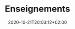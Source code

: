 ---
members: ["PLevy"]
title: "Enseignements"
date: 2020-10-21T20:03:12+02:00
draft: false
searchFilter: Teaching
notEverything: true
notListed: true
layout: list
comment: false
tags: ['Pierre', 'Lévy', 'enseignement']
zone: "teaching"
description: "description teaching"
---